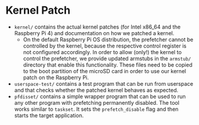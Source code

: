 # Kernel Patch

- `kernel/` contains the actual kernel patches (for Intel x86\_64 and the Raspberry Pi 4) and documentation on how we patched a kernel.
	- On the default Raspberry Pi OS distribution, the prefetcher cannot be controlled by the kernel, because the respective control register is not configured accordingly. In order to allow (only!) the kernel to control the prefetcher, we provide updated armstubs in the `armstub/` directory that enable this functionality. These files need to be copied to the boot partition of the microSD card in order to use our kernel patch on the Raspberry Pi.
- `userspace-test/` contains a test program that can be run from userspace and that checks whether the patched kernel behaves as expected.
- `pfdisset/` contains a simple wrapper program that can be used to run any other program with prefetching permanently disabled. The tool works similar to `taskset`. It sets the `prefetch_disable` flag and then starts the target application.
